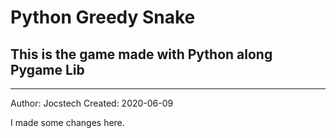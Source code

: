 # Python Greedy Snake

## This is the game made with Python along Pygame Lib

---

Author: Jocstech
Created: 2020-06-09


I made some changes here.